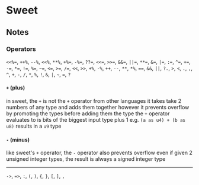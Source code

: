 # Sweet

## Notes

### Operators
`<<%=`, `++%`, `--%`, `<<%`, `**%`, `+%=`, `-%=`, `??=`, `<<=`, `>>=`, `&&=`, `||=`, `**=`, `&=`, `|=`, `:=`, `^=`, `+=`, `-=`, `*=`, `!=`, `%=`, `~=`, `<=`, `>=`, `/=`, `<<`, `>>`, `+%`, `-%`, `++`, `--`, `**`, `*%`, `==`, `&&`, `||`, `?.`, `>`, `<`, `.`, `,`, `^`, `+`, `-`, `/`, `*`, `%`, `!`, `&`, `|`, `~`, `=`, `?`


#### `+` (plus)

in sweet, the `+` is not the `+` operator from other languages
it takes take 2 numbers of any type and adds them together
however it prevents overflow by promoting the types before adding them
the type the `+` operator evaluates to is bits of the biggest input type plus 1
e.g. `(a as u4) + (b as u8)` results in a `u9` type

#### `-` (minus)

like sweet's `+` operator, the `-` operator also prevents overflow
even if given 2 unsigned integer types, the result is always a signed integer type

---

`->`, `=>`, `:`, `(`, `)`, `{`, `}`, `[`, `]`, `,`
